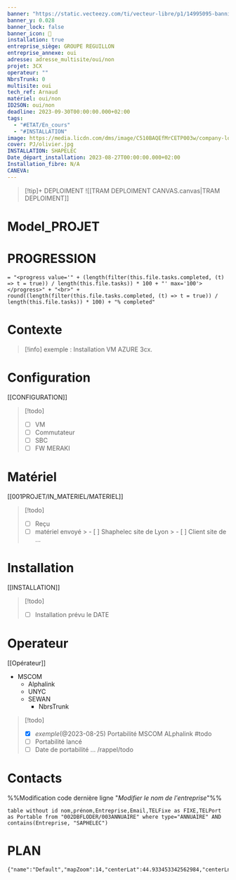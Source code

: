 ```yaml
---
banner: "https://static.vecteezy.com/ti/vecteur-libre/p1/14995095-banniere-de-gestion-de-projet-icone-web-illustrationle-pour-le-conseil-aux-entreprises-et-le-travail-d-equipe-avec-l-ensemble-d-icones-de-ressources-humaines-de-risque-de-portee-de-cout-de-communication-de-temps-d-approvisionnement-et-d-objectif-vectoriel.jpg"
banner_y: 0.028
banner_lock: false
banner_icon: 🐾
installation: true
entreprise_siège: GROUPE REGUILLON
entreprise_annexe: oui
adresse: adresse_multisite/oui/non
projet: 3CX
operateur: ""
NbrsTrunk: 0
multisite: oui
tech_ref: Arnaud
matériel: oui/non
ID2SON: oui/non
deadline: 2023-09-30T00:00:00.000+02:00
tags:
  - "#ETAT/En_cours"
  - "#INSTALLATION"
image: https://media.licdn.com/dms/image/C510BAQEfMrCETP003w/company-logo_200_200/0/1519863175658?
cover: PJ/olivier.jpg
INSTALLATION: SHAPELEC
Date_départ_installation: 2023-08-27T00:00:00.000+02:00
Installation_fibre: N/A
CANEVA:
---
```

> [!tip]+ DEPLOIMENT
![[TRAM DEPLOIMENT CANVAS.canvas|TRAM DEPLOIMENT]]

# Model_PROJET

# PROGRESSION

```
= "<progress value='" + (length(filter(this.file.tasks.completed, (t) => t = true)) / length(this.file.tasks)) * 100 + "' max='100'></progress>" + "<br>" + round((length(filter(this.file.tasks.completed, (t) => t = true)) / length(this.file.tasks)) * 100) + "% completed"
```

# Contexte
> [!info]
> exemple : Installation VM AZURE 3cx.

# Configuration
[[CONFIGURATION]]

> [!todo]
> - [ ] VM
> - [ ] Commutateur
>- [ ] SBC
> - [ ] FW MERAKI

# Matériel
[[001PROJET/IN_MATERIEL/MATERIEL]]
> [!todo]
> - [ ] Reçu
> - [ ] matériel envoyé
	> 	- [ ] Shaphelec site de Lyon
	> 	- [ ] Client site de ...
# Installation
[[INSTALLATION]]
> [!todo]
> - [ ] Installation prévu le DATE

# Operateur
[[Opérateur]]
-  MSCOM
	- Alphalink
	- UNYC
	- SEWAN
		- NbrsTrunk
> [!todo]
> - [x] _exemple_(@2023-08-25) Portabilité MSCOM ALphalink #todo
> - [ ] Portabilité lancé
> - [ ] Date de portabilité ... /rappel/todo

# Contacts
%%Modification code dernière ligne "_Modifier le nom de l'entreprise_"%%
```dataview
table without id nom,prénom,Entreprise,Email,TELFixe as FIXE,TELPort as Portable from "002DBFLODER/003ANNUAIRE" where type="ANNUAIRE" AND contains(Entreprise, "SAPHELEC")
```


# PLAN

```mapview
{"name":"Default","mapZoom":14,"centerLat":44.933453342562984,"centerLng":4.894752502441406,"query":"","chosenMapSource":0}
```

